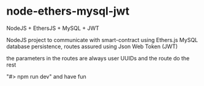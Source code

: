 # node-ethers-mysql-jwt
NodeJS + EthersJS + MySQL + JWT

NodeJS project to communicate with smart-contract using Ethers.js
MySQL database persistence, routes assured using Json Web Token (JWT)

the parameters in the routes are always user UUIDs and the route do the rest

"#> npm run dev" and have fun
